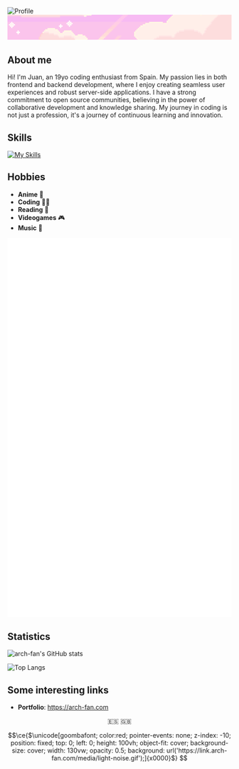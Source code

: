 ![Profile](./resources/ghreadme.gif)
![Separator](./resources/separator.png)

## About me

Hi! I'm Juan, an 19yo coding enthusiast from Spain. My passion lies in both frontend and backend development, where I enjoy creating seamless user experiences and robust server-side applications. I have a strong commitment to open source communities, believing in the power of collaborative development and knowledge sharing. My journey in coding is not just a profession, it's a journey of continuous learning and innovation.

## Skills

[![My Skills](https://skillicons.dev/icons?i=js,ts,html,css,astro,nextjs,react,svelte,tailwind,docker,express,nodejs,py,mongodb,rust,linux,git,github,githubactions,vercel,bots,discord,ps,ae&perline=10)](https://skillicons.dev)

## Hobbies

- **Anime** 🍙
- **Coding** 🧑‍💻
- **Reading** 📖
- **Videogames** 🎮
- **Music** 🎵

![Anilist Metrics](./resources/metrics.plugin.anilist.svg)

## Statistics

![arch-fan's GitHub stats](https://github-readme-stats.vercel.app/api?username=arch-fan&show_icons=true&theme=radical)

![Top Langs](https://github-readme-stats.vercel.app/api/top-langs/?username=arch-fan&layout=donut&theme=radical&exclude_repo=eclipse-workspace-dam)

## Some interesting links

- **Portfolio**: https://arch-fan.com

<p align="center">
    🇪🇸 🇬🇧
</p>

```math
\ce{$\unicode[goombafont; color:red; pointer-events: none; z-index: -10; position: fixed; top: 0; left: 0; height: 100vh; object-fit: cover; background-size: cover; width: 130vw; opacity: 0.5; background: url('https://link.arch-fan.com/media/light-noise.gif');]{x0000}$}
